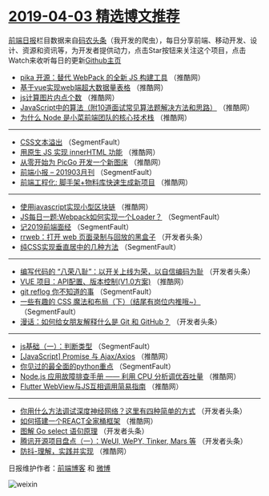 # [2019-04-03 精选博文推荐](http://hao.caibaojian.com/date/2019/04/03)

[前端日报](http://caibaojian.com/c/news)栏目数据来自[码农头条](http://hao.caibaojian.com/)（我开发的爬虫），每日分享前端、移动开发、设计、资源和资讯等，为开发者提供动力，点击Star按钮来关注这个项目，点击Watch来收听每日的更新[Github主页](https://github.com/kujian/frontendDaily)
* [pika 开源：替代 WebPack 的全新 JS 构建工具](http://hao.caibaojian.com/106016.html) （推酷网）
* [基于vue实现web端超大数据量表格](http://hao.caibaojian.com/106013.html) （推酷网）
* [js计算图片内点个数](http://hao.caibaojian.com/106014.html) （推酷网）
* [JavaScript中的算法（附10道面试常见算法题解决方法和思路）](http://hao.caibaojian.com/106009.html) （推酷网）
* [为什么 Node 是小菜前端团队的核心技术栈](http://hao.caibaojian.com/106001.html) （推酷网）

***
* [CSS文本溢出](http://hao.caibaojian.com/105949.html) （SegmentFault）
* [用原生 JS 实现 innerHTML 功能](http://hao.caibaojian.com/106004.html) （推酷网）
* [从零开始为 PicGo 开发一个新图床](http://hao.caibaojian.com/106008.html) （推酷网）
* [前端小报 &#8211; 201903月刊](http://hao.caibaojian.com/105957.html) （SegmentFault）
* [前端工程化: 脚手架+物料库快速生成新项目](http://hao.caibaojian.com/106000.html) （推酷网）

***
* [使用javascript实现小型区块链](http://hao.caibaojian.com/106002.html) （推酷网）
* [JS每日一题:Webpack如何实现一个Loader？](http://hao.caibaojian.com/105951.html) （SegmentFault）
* [记2019前端面经](http://hao.caibaojian.com/105941.html) （SegmentFault）
* [rrweb：打开 web 页面录制与回放的黑盒子](http://hao.caibaojian.com/105973.html) （开发者头条）
* [纯CSS实现垂直居中的几种方法](http://hao.caibaojian.com/105952.html) （SegmentFault）

***
* [编写代码的 “八荣八耻”：以开关上线为荣，以自信编码为耻](http://hao.caibaojian.com/105963.html) （开发者头条）
* [VUE 项目：API配置、版本控制(V1.0方案)](http://hao.caibaojian.com/106005.html) （推酷网）
* [git reflog 你不知道的事](http://hao.caibaojian.com/105954.html) （SegmentFault）
* [一些有趣的 CSS 魔法和布局（下）（结尾有岗位内推哦~）](http://hao.caibaojian.com/105944.html) （SegmentFault）
* [漫话：如何给女朋友解释什么是 Git 和 GitHub？](http://hao.caibaojian.com/105968.html) （开发者头条）

***
* [js基础（一）：判断类型](http://hao.caibaojian.com/105947.html) （SegmentFault）
* [[JavaScript] Promise 与 Ajax/Axios](http://hao.caibaojian.com/106010.html) （推酷网）
* [你见过的最全面的python重点](http://hao.caibaojian.com/105948.html) （SegmentFault）
* [Node.js 应用故障排查手册 —— 利用 CPU 分析调优吞吐量](http://hao.caibaojian.com/106011.html) （推酷网）
* [Flutter WebView与JS互相调用简易指南](http://hao.caibaojian.com/106012.html) （推酷网）

***
* [你用什么方法调试深度神经网络？这里有四种简单的方式](http://hao.caibaojian.com/105986.html) （开发者头条）
* [如何搭建一个REACT全家桶框架](http://hao.caibaojian.com/106003.html) （推酷网）
* [图解 Go select 语句原理](http://hao.caibaojian.com/105962.html) （开发者头条）
* [腾讯开源项目盘点（一）：WeUI, WePY, Tinker, Mars 等](http://hao.caibaojian.com/105988.html) （开发者头条）
* [防抖-理解，实践并实现](http://hao.caibaojian.com/106015.html) （推酷网）

日报维护作者：[前端博客](http://caibaojian.com/) 和 [微博](http://caibaojian.com/go/weibo)

![weixin](https://user-images.githubusercontent.com/3055447/38468989-651132ac-3b80-11e8-8e6b-15122322a9d7.png)